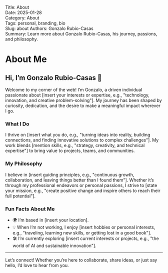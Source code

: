 Title: About  
Date: 2025-01-28  
Category: About  
Tags: personal, branding, bio  
Slug: about 
Authors: Gonzalo Rubio-Casas  
Summary: Learn more about Gonzalo Rubio-Casas, his journey, passions, and philosophy.  

# About Me  

## Hi, I’m Gonzalo Rubio-Casas 👋  

Welcome to my corner of the web! I’m Gonzalo, a driven individual passionate about [insert your interests or expertise, e.g., "technology, innovation, and creative problem-solving"]. My journey has been shaped by curiosity, dedication, and the desire to make a meaningful impact wherever I go.  

### What I Do  

I thrive on [insert what you do, e.g., "turning ideas into reality, building connections, and finding innovative solutions to complex challenges"]. My work blends [mention skills, e.g., "strategy, creativity, and technical expertise"] to bring value to projects, teams, and communities.  

### My Philosophy  

I believe in [insert guiding principles, e.g., "continuous growth, collaboration, and leaving things better than I found them"]. Whether it’s through my professional endeavors or personal passions, I strive to [state your mission, e.g., "create positive change and inspire others to reach their full potential"].  

### Fun Facts About Me  

- 🌍 I’m based in [insert your location].  
- 💡 When I’m not working, I enjoy [insert hobbies or personal interests, e.g., "traveling, learning new skills, or getting lost in a good book"].  
- 🛠️ I’m currently exploring [insert current interests or projects, e.g., "the world of AI and sustainable innovation"].  

---

Let’s connect! Whether you’re here to collaborate, share ideas, or just say hello, I’d love to hear from you.  
